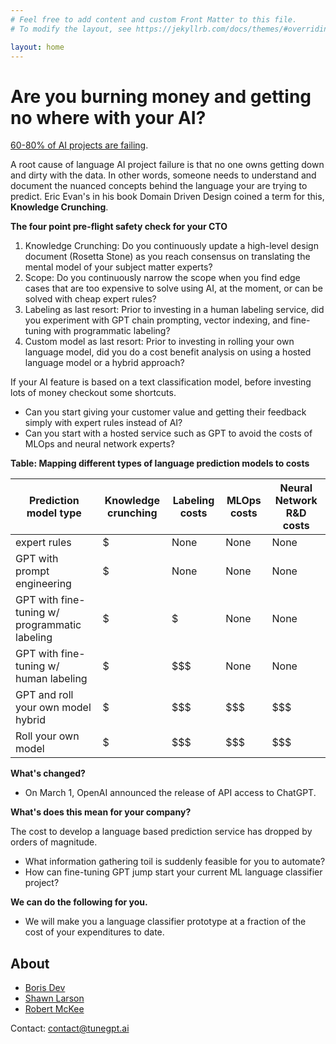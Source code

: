 ```yaml
---
# Feel free to add content and custom Front Matter to this file.
# To modify the layout, see https://jekyllrb.com/docs/themes/#overriding-theme-defaults

layout: home
---
```


<h1>Are you burning money and getting no where with your AI?</h1>

[60-80% of AI projects are failing](https://www.forbes.com/sites/cognitiveworld/2022/08/14/the-one-practice-that-is-separating-the-ai-successes-from-the-failures/?sh=2db4b23117cb).

A root cause of language AI project failure is that no one owns getting down and
dirty with the data. In other words, someone needs to understand and document
the nuanced concepts behind the language your are trying to predict. Eric Evan's
in his book Domain Driven Design coined a term for this, **Knowledge Crunching**.

**The four point pre-flight safety check for your CTO**

1. Knowledge Crunching: Do you continuously update a high-level design document (Rosetta Stone) as you reach consensus on translating the mental model of your subject matter experts?
2. Scope: Do you continuously narrow the scope when you find edge cases that are too expensive to solve using AI, at the moment, or can be solved with cheap expert rules?
3. Labeling as last resort: Prior to investing in a human labeling service, did you experiment with GPT chain prompting, vector indexing, and fine-tuning with programmatic labeling? 
4. Custom model as last resort: Prior to investing in rolling your own language model, did you do a cost benefit analysis on using a hosted language model or a hybrid approach? 


If your AI feature is based on a text classification model, before investing
lots of money checkout some shortcuts.

- Can you start giving your customer value and getting their feedback simply with expert rules instead of AI?
- Can you start with a hosted service such as GPT to avoid the costs of MLOps and neural network experts?

**Table: Mapping different types of language prediction models to costs**

| Prediction model type                         | Knowledge crunching    | Labeling costs | MLOps costs | Neural Network R&D costs |
| --------------------------------------------- | ---------------------- | -------------- | ----------- | ------------------------ |
| expert rules                                  | $                      | None           | None        | None                     |
| GPT with prompt engineering                   | $                      | None           | None        | None                     |
| GPT with fine-tuning w/ programmatic labeling | $                      | $              | None        | None                     |
| GPT with fine-tuning w/ human labeling        | $                      | $$$            | None        | None                     |
| GPT and roll your own model hybrid            | $                      | $$$            | $$$         | $$$                      |
| Roll your own model                           | $                      | $$$            | $$$         | $$$                      |

**What's changed?**

- On March 1, OpenAI announced the release of API access to ChatGPT.

**What's does this mean for your company?**

The cost to develop a language based prediction service has dropped by orders of magnitude. 

- What information gathering toil is suddenly feasible for you to automate?
- How can fine-tuning GPT jump start your current ML language classifier project?

**We can do the following for you.**

- We will make you a language classifier prototype at a fraction of the cost of your expenditures to date.

## About

- [Boris Dev](https://www.linkedin.com/in/boris-dev/)
- [Shawn Larson](https://www.linkedin.com/in/shawn-larson-ai/)
- [Robert McKee](https://www.linkedin.com/in/robertcmckee/)

Contact: contact@tunegpt.ai
